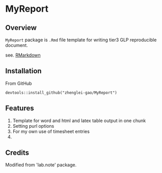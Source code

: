 # MyReport

## Overview

`MyReport` package is `.Rmd` file template for writing tier3 GLP reproducible document.

see. [RMarkdown](http://rmarkdown.rstudio.com/)

## Installation

From GitHub

```{r}
devtools::install_github("zhenglei-gao/MyReport")
```

## Features

1. Template for word and html and latex table output in one chunk
2. Setting purl options
3. For my own use of timesheet entries
4. 

## Credits

Modified from 'lab.note' package.


